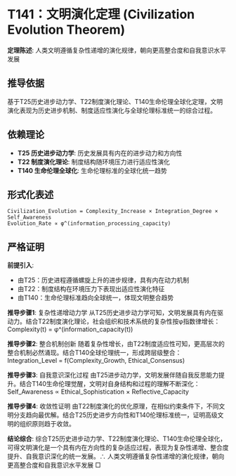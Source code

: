 # T141：文明演化定理 (Civilization Evolution Theorem)  

**定理陈述**: 人类文明遵循复杂性递增的演化规律，朝向更高整合度和自我意识水平发展  

## 推导依据
基于T25历史进步动力学、T22制度演化理论、T140生命伦理全球化定理，文明演化表现为历史进步机制、制度适应性演化与全球伦理标准统一的综合过程。

## 依赖理论
- **T25 历史进步动力学**: 历史发展具有内在的进步动力和方向性
- **T22 制度演化理论**: 制度结构随环境压力进行适应性演化
- **T140 生命伦理全球化**: 生命伦理标准的全球化统一趋势

## 形式化表述  
```
Civilization_Evolution = Complexity_Increase × Integration_Degree × Self_Awareness  
Evolution_Rate ∝ φ^(information_processing_capacity)  
```

## 严格证明

**前提引入**:
- 由T25：历史进程遵循螺旋上升的进步规律，具有内在动力机制
- 由T22：制度结构在环境压力下表现出适应性演化特征
- 由T140：生命伦理标准趋向全球统一，体现文明整合趋势

**推导步骤1**: 复杂性递增动力学
从T25历史进步动力学可知，文明发展具有内在驱动力。结合T22制度演化理论，社会组织和技术系统的复杂性按φ指数律增长：Complexity(t) = φ^(information_capacity(t))

**推导步骤2**: 整合机制创新
随着复杂性增长，由T22制度适应性可知，更高层次的整合机制必然涌现。结合T140全球伦理统一，形成跨层级整合：Integration_Level = f(Complexity_Growth, Ethical_Consensus)

**推导步骤3**: 自我意识深化过程
由T25进步动力学，文明发展伴随自我反思能力提升。结合T140生命伦理觉醒，文明对自身结构和过程的理解不断深化：Self_Awareness ∝ Ethical_Sophistication × Reflective_Capacity

**推导步骤4**: 收敛性证明
由T22制度演化的优化原理，在相似约束条件下，不同文明分支趋向最优解。结合T25历史进步方向性和T140伦理标准统一，证明高级文明的组织原则趋于收敛。

**结论综合**:
综合T25历史进步动力学、T22制度演化理论、T140生命伦理全球化，可得文明演化是一个具有内在方向性的复杂适应过程，表现为复杂性递增、整合度提升、自我意识深化的统一发展。∴ 人类文明遵循复杂性递增的演化规律，朝向更高整合度和自我意识水平发展 □  